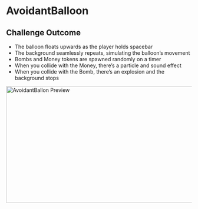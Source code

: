 # AvoidantBalloon

## Challenge Outcome

- The balloon floats upwards as the player holds spacebar  
- The background seamlessly repeats, simulating the balloon’s movement  
- Bombs and Money tokens are spawned randomly on a timer  
- When you collide with the Money, there’s a particle and sound effect  
- When you collide with the Bomb, there’s an explosion and the background stops  

<img width="581" height="317" alt="AvoidantBallon Preview" src="https://github.com/user-attachments/assets/69a9b249-e151-4a1b-83a9-2f7759734473" />
